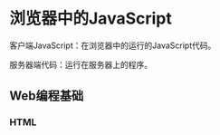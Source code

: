 # 浏览器中的JavaScript

客户端JavaScript：在浏览器中的运行的JavaScript代码。

服务器端代码：运行在服务器上的程序。

## Web编程基础

### HTML<script>标签中的JavaScript

```html
<script>
function displayTime(){
    let clock = document.querySelector("#clock");		// 取得带有id="clock"属性的元素
    let now = new Date();								// 取得当前时间
    clock.textContent = now.toLocaleTimeString();		// 时钟里显示时间
}

displayTime()						// 立即显示时间
setInterval(displayTime, 1000);		// 每秒更新一次
</script>
```

也可以使用`src`指定JS代码文件的URL：

```html
<script src="scripts/digital_clock.js"></script>
```

使用`src`的优点：

- 简化HTML文件。将实现内容与行为分离。
- 多个页面共享同一份JS代码时，只需要维护一份代码。
- 若一个JS文件被多个页面共享，则它只会被使用它的第一个页面下载一次，后续页面可以直接从浏览器缓存中获取该文件。
- 因为`src`以任意URL作为值，所以一个Web服务器的JS程序或网页可以利用其他服务器暴露的代码。

#### 模块

第十章中已经说过。

如果用模块写了个JS程序，那就要用一个带有`type="module"`属性的`<script>`标签加载该程序的顶级模块。浏览器会加载指定的模块，并加载该模块导入的所有模块，以及递归地加载这些模块导入的模块。

#### 指定脚本类型

Web早期人们认为浏览器以后会可能实现JS以外的语言，所以程序员要给`<script>`标签添加`<language="javascript">`或`<type="application/javascript">`。

这是没必要的。`language`属性被废弃了，`type`属性只有两个使用场景：

1. 用于指定脚本是模块
2. 在网页中嵌入但是不显示

#### 脚本运行实际：async和defer

浏览器引入JS之初，还没有任何API可以遍历和操作已经渲染好的文档的结构或内容。

为了确保不漏掉脚本可能输出的HTML内容，同时避免同步或阻塞式脚本执行模式并非唯一选项。`<script>`也支持`async`和`defer`属性。这两个是布尔属性：

```html
<script defer src="deferred.js"></script>
<script async src="async.js"></script>
```

这两个属性都告知浏览器，当前链接的脚本没有用`document.write()`生成HTML输出。所以浏览器可以在下载脚本的同时继续解析和渲染文档。

`defer`：让浏览器把脚本的执行推迟到文档完全加载和解析之后。会按照它们出现在文档的顺序运行。

`async`：让浏览器尽早运行脚本，但在脚本下载期间不会阻塞文档解析。运行顺序无法预测。

若同时有`defer`和`async`，则`async`起作用。

带`type="module"`的脚本默认在文档加载完成后执行。可以用`async`覆盖，这样会导致代码在模块及其所有依赖加载完毕后就立即执行。

如果不用`async`和`defer`，也可以把`<script>`放在HTML文件末尾，这样脚本在运行时就知道自己前面的文档内容已经解析完毕。

#### 按需加载脚本

有时候文档刚加载完还不需要某些JS代码，可以通过动态向文档添加`<script>`的方式按需加载脚本：

```js
// 异步加载和执行指定URL的脚本
// 返回期约 脚本加载完毕后解决
function importScript(url) {
    return new Promise((resolve, reject) => {
        let s = document.createElement("script");			// 创建一个<script>元素
        s.onload = () => { resolve(); };					// 加载后解决期约
        s.onerror = (e) => { reject(e); };					// 失败时拒绝期约
        s.src = url;										// 设置脚本的URL
        document.head.append(s);							// 把<script>添加到文档
    })
}
```

### 文档对象模型

客户端JS编程里最重要的一个对象就是Document对象，代表浏览器窗口或标签页中显示的HTML文档。

用于操作HTML文档的API称为文档对象模型(Doucment Object Model，DOM)。

每个HTML标签类型都有个与之对应的JS类，例如`<body>`为`HTMLBodyElement`，`<table>`为`HTMLTableElement`。类的属性也通常对应着标签的属性，某些类定义了额外的方法。

### 浏览器中的全局对象

每个浏览器窗口或标签页都有一个全局对象。一个窗口里运行的所有JS代码都共享同一个全局对象。

全局对象上定义了JS标准库和各种WebAPI的主入口

### 脚本共享一个命名空间

非模板脚本里，一个脚本里定义了一个函数，该函数在其它脚本里是可见的。这对小程序而言或许方便，但大程序中避免命名冲突是件麻烦事，特别是在有些脚本还是第三方库的情况下。

但在ES6中用`const`和`let`还有`class`的顶级声明不会在全局对象上创建属性。但还是会定义在一个共享的命名空间里。即如果一个脚本定了了类`C`，那么另一个脚本也可以用`new C()`创建该类实例，但不可通过`new window.C()`创建。

模板中，顶级声明被限制在模块内部，可以明确导出。

非模板脚本中，顶级声明被限制在包含文档内部，顶级声明由文档中所有的脚本共享。

以前的`var`和`function`通过全局对象的属性共享，现在的`const`和`let`还有`class`被共享且拥有相同的文档作用域，但它们不作为JS可以访问到的任何对象的属性存在。

### JS程序的执行

若网页中包含嵌入的窗格(`<iframe>`元素)，被嵌入文档与嵌入它的文档中的JS代码拥有不同的全局对象和Document对象，可以看作是两个不同的JS程序。但如果它们是从同一个服务器加载，那么它们之间的代码就能交互。

可以将JS程序的执行想象成发生在两个阶段：

1. 第一阶段：文档内容加载完成，`<script>`元素指定的代码运行。此时文档加载完毕且所有脚本运行。
2. 第二阶段：该阶段是异步的、事件驱动的。若脚本要在第二阶段执行，那至少要在第一阶段注册一个将被异步调用的事件处理程序或其它回调函数。

事件驱动阶段发生的第一批事件主要有`"DOMContentLoaded"`和`"load"`：

- `"DOMContent-Loaded"`在HTML文档被完全加载和解析后触发
- `"load"`事件在所有文档的外部资源都完全加载后触发。

#### 客户端JavaScript的线程模型

JS是单线程语言。

JavaScript程序员有责任确保JS脚本和事件处理程序不会长时间运行。

Web平台定义了一种受控的编程模型，即Web工作线程(Web worker)。工作线程是个后台线程，可以执行计算密集型任务而不冻结用户界面。

工作线程里运行的代码无权访问文档内容，不会和主线程或其他工作线程共享任何状态，只能通过异步消息事件与主线程或其它工作线程通信。所以这种并发对主线程没有影响，工作线程也不会改变JS程序的单线程执行模型。

#### 客户端JavaScript时间线

JS程序的执行阶段可以进一步分成下列步骤：

1. 浏览器创建Document对象并开始解析网页，一边解析HTML元素及其文本内容解析以便向文档添加`Element`对象和`Text`节点。此时`document.readyState`属性值为`loading`。
2. HTML解析器在碰到个没有`async`、`defer`或`type="module"`属性的`<script>`标签时，会将该标签添加到文档里，然后执行其中脚本。脚本同步执行，在脚本下载和运行期间，HTML解析器会暂停。它可以遍历已存在的文档树，但通常只会定义函数和注册事件处理程序。
3. 解析器在碰到带有`async`的`<script>`时，会开始下载该脚本的代码(如果该脚本是模块，会递归下载模块的所有依赖)并继续解析文档。`async`脚本不能使用`document.write()`。
4. 文档解析完成后，`document.readState`属性变成`"interactive"`。
5. 有`defer`的脚本会按照它们在文档中出现的顺序执行。异步脚本也可能在此时执行。延迟脚本可以访问完整的文档。不能使用`document.write()`。
6. 浏览器在Document对象上派发`DOMContentLoaded`事件。这标志着程序执行从同步脚本执行阶段过渡到异步的事件驱动阶段。但这时还有可能存在没执行的`async`脚本。
7. 文档完全解析，但浏览器可能在等待其他内容(如图片)加载。所有外部资源加载完成，且所有`async`脚本都加载并执行完成时，`document.readyState`属性变成`"complate"`，浏览器在`Window`对象上派发`"load"`事件。
8. 对用户输入事件、网络事件、定时器超时等的响应，浏览器开始异步调用事件处理程序。

### 程序输入与输出

输入来源：

- 文档内容本身，可通过DOM API访问
- 事件形式的用户输入，如点击HTML上的`<button>`
- 当前文档的URL可以在客户端JS中通过`document.URL`读到
- HTTP"Cookie"请求头的内容在客户端代码中可以通过`document.cookie`读到。Cookie常被服务器端代码用于维持用户会话，但需要时客户端代码也可以读取和写入Cookie
- 全局`navigator`属性暴露了关于浏览器、操作系统以及它们能力的信息：
  - `navigator.userAgent`：浏览器身份字符串
  - `navigator.language`：用户偏好语言
  - `navigator.hardwareConcurrency`：浏览器可用的逻辑CPU个数
  - 类似的，全局`screen`属性暴露用户显示器尺寸信息：
    - `screen.width`和`screen.height`：显示器宽高

### 程序错误

如果JS程序在运行期间出现异常，且代码里没有`catch`语句处理它，开发者控制台会显示一条错误消息，但任何已经注册的事件处理程序照样会继续运行和响应事件。

如果想处理未捕获异常，可以把`Window`对象的`oneerror`属性设为一个错误处理函数。

若错误消息即将显示在开发者控制台时，`window.onerror`函数将会以三个参数被调用：

1. 描述错误的消息
2. 包含导致错误的JS代码的URL的字符串
3. 文档中发生错误的行号

如果`onerror`返回`true`，即表示已经处理错误，也就是浏览器不应该再显示自己的错误消息了。

若期约被拒绝且没有`.catch()`函数处理它，那这种情况类似未处理异常。可以定义`window.onunhandledrejection`函数或用`window.addEventListener()`为"unhandledrejection"事件注册一个处理程序来发现它。传给该处理程序的事件对象会有两个属性：

1. `promise`：被拒绝的`Promise`对象
2. `reason`：本来要传给`.catch()`函数的拒绝理由

若在该事件对象上调用`preventDefault()`，浏览器就会认为错误已经处理，而不会在开发者控制台中显示错误。

虽然捕获`onerror`和`onunhandledrejection`处理程序经常不是必需，但如果想知道用户浏览器发生了哪些意外错误，可以用它们把客户端错误上报给服务器。

### Web安全模型

#### JavaScript不能做什么

客户端JS不能向客户端计算机中写入或删除任何文件，也不能展示任意目录的内容。

客户端JS没有通用网络能力。无法随意访问任意服务器。

#### 同源策略

同源策略：对JS代码能够访问和操作什么Web内容的一整套限制。

通常在页中包含`<iframe>`元素时就会涉及同源策略，同源策略控制着一个窗格中的JS与另一个窗格中的JS的交互。例如，脚本只能读取与包含它的文档同源的Window和Document对象的属性。

文档的源就是文档URL的协议、主机和端口。

不同源：

- 从不同服务器加载的文档
- 从相同主机的不同端口加载的文档
- `http:`和`https:`加载的文档即使来自同一服务器

浏览器通常把每个`file:URL`看作一个独立的源。

即如果程序显示同一台服务器上的多个文档，则可能无法使用`file:URL`在本地测试它，必须在开发期间运行一个静态Web服务器。

如果一台主机(A)的页面里包含另一台主机(B)上的脚本，那么这个脚本的源是页面所在的主机，这个脚本对该页面具有完全访问权。如果页面里有`<iframe>`并且嵌入的还是A主机所在的页面，那么这个脚本还是对这个页面有完全访问权；但如果`<iframe>`里的文档来自其它的主机(C或甚至是A)，那么同源策略就会阻止该脚本访问这个嵌入的文档。

JS代码可以向托管其包含文档的服务器发送任意HTTP请求，但不能和其它服务器通信(除非那些服务器开启了后面要介绍的CORS)。

同源策略对使用多子域的大型网站造成了麻烦。例如`orders.example.com`的脚本可能要读取`example.com`上文档的属性。为支持这种多子域的网站，脚本可以通过`document.domain`设为一个域名后缀来修改自己的源。比如源为`https://orders.example.com`的脚本通过把`document.domain`设为`https://example.com`。

另一种缓解同源策略的技术是跨源资源共享(Cross-Origin Resource Sharing，CORS)，它允许服务器决定对哪些源提供服务。CORS扩展了HTTP，增加了一个新的`Origin:`请求头和一个新的`Access-Control-Allow-Origin`响应头。服务器可以通过这个头部明确列出对哪些源提供服务，或者使用通配符表示可以接收任何网站的请求。浏览器会根据这些CORS头部的有无决定是否放松同源限制。

#### 跨站点脚本

跨站点脚本(Cross-Site Scripting，XSS)，是种攻击方式，攻击者向目标网站注入HTML标签或脚本。

若页面的内容是动态生成，例如根据用户提交的数据生成内容，但没有提前对那些数据"消毒"，那就可能成为跨站点脚本的攻击目标。

```html
<script>
	let name = new URL(document.URL).searchParams.get("name");
    document.querySelector('h1').innerHTML = "Hello " + name;
</script>
```

页面期望调用：

```js
http://www.example.com/greet.html?name=David
// 对该URL，页面显示"Hello David"
```

但若用户输入查询参数：

```js
name=%3Cimg%20src=%22x.png%22%20onload=%22alert(%27hacked%27)%22/%3E
```

那就会被转为：

```js
hello <img src="x.png" onload="alert('hacked')" />
```

图片加载后，`onload`中的JS字符串就会执行。显然这是开发者不希望见到的。

称为跨站点脚本攻击，是因为会涉及到不止一个网站。网站b包含一个特殊链接指向A。若网站B能够说服用户点击该链接，用户就会导航到网站A，但网站A此时会运行来自网站B的代码。这个代码可能会破坏网站A的页面，或导致它功能失效。甚至可能读取网站A存储的`cookie`并将其发送回网站B。这种注入的代码甚至能够跟踪用户键盘输入，并将数据发送回网站B。

一般来说，防止XSS攻击的方法是从不可信数据中删除HTML标签，然后再用它去动态创建文档内容。

对前面展示的`greet.html`，可以把不可信输入中的特殊HTML字符改为等价的HTML实体来解决：

```js
name = name
	.replace(/&/g, "&amp;")
	.replace(/</g, "&lt;")
	.replace(/>/g, "&gt;")
	.replace(/"/g, "&quot;")
	.replace(/'/g, "&x27;")
	.replace(/\//g, "&#x2F;")
```

应对XSS攻击的另一个思路是让自己的Web应用始终在一个`<iframe>`中显示不可信内容，并将该`<iframe>`的`sandbox`属性设为禁用脚本和其它能力。

## 事件

##### 事件类型

是个字符串，表示发生了什么事件。例如`"mousemove"`表示用户移动了鼠标，`"keydown"`表示用户按下了键盘上的某个键。

因为时间类型是字符串，所以有时也成为事件名称。

##### 事件目标

是个对象，事件发生在该对象上或这事件与该对象有关。事件必须明确它的类型和目标。

##### 事件处理程序或事件监听器

事件处理程序或事件监听器是个函数，负责处理或响应事件。

应用通过浏览器注册自己的事件处理程序，指定事件类型和事件目标。当事件目标上发生指定类型的事件时候，浏览器会调用对应的处理程序。

当事件处理程序在某个对象上被调用时，说浏览器"触发""派发"或"分配"了该事件。

##### 事件对象

是与特定事件关联的对象，包含有关该时间的细节。

事件对象作为事件处理程序的参数传入。所有事件都有以下两个属性：

- `type`：事件类型
- `target`：事件目标

且每种事件类型都为相关的事件对象定义了一组属性。

##### 事件传播

是个过程，浏览器会决定在该过程中哪些对象触发事件处理程序。

对于`Window`对象上的`"load"`或`Worker`对象上的`"message"`等特定于一个对象的事件，不需要传播。

但对于发生在HTML文档里的某些事件，则会"冒泡"(bubble)到文档根元素。例如在一个超链接上移动鼠标，这个鼠标事件先会在定义该超链接的`<a>`元素上触发，然后在包含该元素的元素上触发，可能经过一个`<p>`元素，然后到达文档对象本身。

有些事件有与之关联的默认动作(default action)。比如单击一个超链接，默认动作是让浏览器跟随链接，加载一个新页面。事件处理程序可以通过调用事件对象的一个方法来阻止该默认动作。

### 事件类别

##### 设备相关输入事件

直接与特定输入设备(如鼠标键盘)相关。

##### 设备无关输入事件

不与特定输入设备直接相关。

如`"click"`事件表示一个链接或按钮已被激活。一般来说该事件通过鼠标触发，但也可能是通过键盘或在触屏设备上通过轻击触发。而`"input"`事件是对`"keydown"`事件的设备无关的替代，既支持键盘输入，也支持剪切粘贴和表意文字的输入法。

##### 用户界面事件

UI事件是高级事件，通常在定义应用界面的HTML表单元素上触发。

这类事件包括：

- `focus`：当文本输入字段获得键盘焦点时
- `change`：当用户修改了表单元素显示的值时
- `submit`：当用户单击表单中的"提交"按钮时

##### 状态变化事件

这类事件表示某种生命期或状态相关的变化。

例如`Window`和`Document`对象在文档加载结束时触发`load`和`DOMContentLoaded`事件。

##### API特定事件

一些HTML及相关规范定义的Web API包含自己的事件类型。

### 注册事件处理程序

有两种注册事件处理程序的方式：

1. Web早期，设置作为事件目标的对象或文档元素的一个属性
2. 通用，将处理程序传给该对象或元素的`addEventListener()`方法

##### 设置事件处理程序属性：JavaScript

将事件目标的一个属性设为关联的事件处理程序函数。

事件处理程序属性的名字都由`on`和事件名称组成。

示例：

```js
// 设置Window对象的onload属性为一个函数
// 该函数是事件处理程序 会在文档加载完成时被调用
window.onload = function() {
    // 找一个<form>元素
    let form = document.querySelector("form#shipping");
    // 在该表单上注册一个事件处理程序 在表单被提交前会调用该函数 假设其他地方已经定义了isFormValid()
    form.onsubmit = function(event) {		// 用户提交表单时
        is(!isFormValid(this)) {			// 检查表单是否有效
            event.preventDefault();			// 无效则组织提交
        }
    };
};
```

缺点：这种方式假设事件目标对这种事件最多只有一个处理程序。

##### 设置事件处理程序属性

文档元素的事件处理程序属性也可以直接在HTML文件中作为对应HTML标签的属性来定义。

```html
<button onclick="console.log('Thank you');">Please Click</button>
```

在给HTML事件处理程序属性指定JS代码字符串时，浏览器会将该字符串转为函数。该函数类似如下：

```js
function(event) {					
    with(document) {				
        with(this.form || {}) {
            with(this) {
                /* 代码在这里 */
            }
        }
    }
}
```

`event`意味处理程序代码可以通过它引用当前的事件对象。

`with`意味处理程序可以直接引用目标对象、外层form(如果有)，乃至`Document`对象的属性，就像它们都是作用域里的遍历一样。

严格模式下是禁止使用`with`语句的，但HTML属性里的JS代码没有严格之说。

这样定义的事件处理程序将在一个可能存在意外变量的环境中执行，因此可能是一些bug的来源。

##### addEventListener()

任何能作为事件目标的对象，都定义了`addEventListener()`方法，可以用它来注册目标是调用对象的事件处理程序。

该方法接收三个参数：

1. 注册处理程序的事件类型，字符串，不包含作为HTML元素属性使用时的前缀"on"
2. 指定类型的事件发生时调用的函数
3. 可选布尔值或对象：
   1. `true`：函数被注册为捕获事件处理程序，从而在事件派发的另一阶段调用它

在一个`<button>`上为`click`事件注册两个事件处理程序：

```html
<button id="mybutton">
    Click me
</button>

<script>
	let b = document.querySelector("#mybutton");
    
    b.onclick = function() { console.log("Thanks for clicking me!"); };
    
    b.addEventListener("click", () => { console.log("Thanks again!"); });
</script>
```

当对象上发生事件时，所有未该事件注册的处理程序会按照注册它们的顺序被调用。

同一对象上以相同参数多次调用`addEventListener()`没有作用，同一处理程序只能注册一次。

与之对应的是`removeEventListener()`方法，前两个参数相同，第三个参数也是可选，如果`addEventListener()`第三个参数为`true`，那么该方法也要是`true`。该方法是从同一对象上移除事件处理程序。。

可以给`mousemove`和`mouseup`事件注册临时事件处理程序，以便知道用户是否拖动鼠标，在`mouseup`事件发生时移除这两个处理程序：

```js
document.removeEventListener("mousemove", handleMouseMove);
document.removeEventListener("mouseup", handleMouseUp);
```

给第三个参数传递对象：

```js
document.addEventListener("click", handleClick, {
    capture: true,
    once: true,
    passive: true
});
```

- `capture`属性：
  - `true`：该函数会被注册为捕获处理程序
  - `false`或省略：处理程序不会注册到捕获阶段
- `once`属性：
  - `true`：事件监听器在被触发一次后自动移除
  - `false`或省略：处理程序永远不会被自动移除
- `passive`属性：
  - `true`：事件处理程序永远不会调用`preventDefault()`取消默认动作：
    - 如果`touchmove`事件可以阻止浏览器的默认滚动动作，那浏览器就不能实现平滑滚动
  - `false`：将`touchmove`和`mousewheel`事件注册为一个会调用`preventDefault()`的事件处理程序

`passive`提供了一种机制，注册一个可能存在破坏性操作的事件处理程序时，让浏览器知道可以在事件处理程序运行的同时安全地开始其默认行为(如滑动)。

Firefox和Chrome默认把`touchmove`和`mousewheel`事件设为"被动式"(`passvie: true`)。

可以把上述(选项)对象传给`removeEventListener()`，但只有`capture`是有效的，其它两个属性会被忽略。

### 调用事件处理程序

注册事件处理程序后，浏览器会在指定对象发生指定事件时自动调用它。

#### 事件处理程序的参数

事件处理程序被调用时会接收到一个`Event`对象作为唯一的参数。

该`Event`对象的属性提供了事件的详细信息。

##### type

发生事件的类型

##### target

发生事件的对象

##### currentTarget

注册当前事件处理程序的对象

##### timeStamp

事件发生时间的时间戳(毫秒)，不是绝对时间，可以用两个事件的时间戳相减来计算两个事件间隔的事件。

##### isTrusted

若事件由浏览器自身派发，则属性为`true`；若事件由JS代码派发，则属性为`false`。

#### 事件处理程序的上下文

在事件处理程序的函数体里，`this`关键字引用的是注册事件处理程序的对象。

用`addEventListener()`注册，处理程序在被调用时也会以目标作为其`this`值。不过不适用于箭头函数形式的处理程序：箭头函数的`this`值始终等于定义它的作用域里的`this`值。

#### 处理程序的返回值

现代JS里，事件处理程序不应该返回值。

老代码里返回的值通常用于告诉浏览器不要执行与事件相关的默认动作。如阻止单击表单`submit`的提交。

阻止浏览器执行默认动作的标准且推荐的方式，是调用`Event`对象的`preventDefault()`方法。

#### 调用顺序

事件目标可能会为一种事件注册多个处理程序。浏览器会按照注册处理程序的顺序调用它们。

即便混用`addEventListener()`和在对象属性`onclick`上注册的事件处理程序，结果依然如此。

### 事件传播

若事件目标为`Window`或其它独立属性，浏览器对该事件的响应只是简单地调用该对象上地事件处理程序。

事件目标为`Document`或其它文档元素时，注册在目标元素上的事件处理程序被调用后，多数事件会沿DOM树向上"冒泡"。注册到目标父元素的事件处理程序会被调用。一直上升到`Document`对象，后再到`Window`对象。

可以在它们的公共祖先元素上注册一个事件处理程序，在其中处理事件。

1. 第一阶段：目标处理程序被调用前，称"捕获"阶段。若`addEventListener()`的第三个参数为`true`或`{capture:true}`，即表明该事件处理程序会注册为捕获事件处理程序，将在事件传播的第一阶段被调用。
2. 第二阶段：调用目标对象本身的事件处理程序
3. 第三阶段：事件冒泡

### 事件取消

浏览器对很多用户事件都会做出响应。如用户在链接上单击鼠标，浏览器就会跟随该链接。如用户在触摸屏上滑动手指，浏览器就会滚动。

事件对象方法：

- `preventDefault()`：阻止浏览器执行其默认动作。
- `stopPropagation()`：取消事件传播。如果同一对象上定义了其它处理程序，那么它们会被调用。但其父级元素上的事件处理程序不会捕获到该事件。

`stoppropagation()`可以在捕获阶段、在事件目标本身，以及在冒泡阶段起作用。

`stopImmediatePropagation()`与`stopPropagation()`类似，不过它会阻止在同一个对象上注册的后续事件处理程序的执行。

### 派发自定义事件

可以用客户端JS事件API定义和派发自己的事件。

例如在程序需要周期性执行耗时计算或发送网络请求，在执行此操作期间，不能执行其他操作。想在此时显示一个转轮图标。这时只需派发一个事件。再在不忙时派发另一个事件即可。

若JS对象有`addEventListener()`方法，那就是个"事件目标"。也意味该对象有个`dispatchEvent()`方法。

可以用`CustomEvent()`构造函数创建自定义事件对象，再将它传给`dispatchEvent()`。它的参数：

1. 字符串，事件类型
2. 对象，事件对象属性，可以将该对象的`detail`属性设为字符串、对象或其他值，表示事件的上下文。若想在一个文档元素上派发自己的事件，并希望它沿文档树向上冒泡，就要在第二个参数里添加`bubbles:true`。

```js
// 派发自定义事件 告知UI自己在忙
document.dispatchEvent(new CustomEvent("busy", { detail: true }));

// 执行网络操作
fetch(url)
	.then(handleNetworkResponse)
	.catch(handleNetworkError)
	.finally(() => {
    // 无论网络请求成功还是失败 都再派发一个事件 通知UI自己不再忙了
    document.dispatchEvent(new CustomEvent("busy", { detail: false}));
});

// 在代码其他地方为"busy"事件注册一个处理程序 并通过它显示或隐藏转轮图标 告知用户忙于闲
document.addEventListener("busy", (e) => {
    if(e.detail) {
        showSpinner();
    } else {
        hideSpinner();
    }
});
```

## 操作DOM
